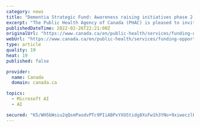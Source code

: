 ```yaml
---
category: news
title: "Dementia Strategic Fund: Awareness raising initiatives phase 2 (2022)"
excerpt: "The Public Health Agency of Canada (PHAC) is pleased to invite eligible applicants to submit proposals for awareness raising initiatives through the Dementia Strategic Fund. Budget 2019 announced $50 million over 5 years to support the implementation of key elements of Canada's first national dementia strategy,"
publishedDateTime: 2022-02-26T22:21:00Z
originalUrl: "https://www.canada.ca/en/public-health/services/funding-opportunities/grant-contribution-funding-opportunities/dementia-strategic-fund-awareness-raising-initiatives-request-funding.html"
webUrl: "https://www.canada.ca/en/public-health/services/funding-opportunities/grant-contribution-funding-opportunities/dementia-strategic-fund-awareness-raising-initiatives-request-funding.html"
type: article
quality: 19
heat: 19
published: false

provider:
  name: Canada
  domain: canada.ca

topics:
  - Microsoft AI
  - AI

secured: "K5/WH5bWsiu2qQsmPaodvPTc9PIiABPxYXUStidg8XsFw1h3YNo+9xiweczlP3t1d7M0uSOinRaHdr/tGVzCkrccRXIgW2Tszb9sAbETy+MKpJDyliey3NLUap1hHYxutFZB06G0W4KrAtIezLMcJfeZKlYW1aBmSizuKL/C3IQOkqlW56nITtsO4yVs3Hfp9ypo847WmUrASQu/RI1z2K10o/tYrPy/9e05Jfu/ksmNhYG7ybDQf4cX+PMFjy+LWvI9KEpEfFlgjJN7/KyqPHrvGF02+YJqH9mLjLq4x4DkFtkg4qJzZtfY0yX9uMTHv+qZ9NgaaiVg1lVJcc4Nrb5JZuxBKpiPlsTYvTV4394=;pWyKZJkr6gaEWIjTI9dy+g=="
---
```


